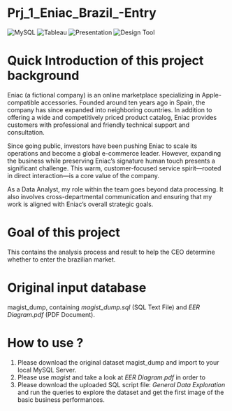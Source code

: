 # Prj_1_Eniac_Brazil_-Entry
![MySQL](https://img.shields.io/badge/Database-MySQL-blue)
![Tableau](https://img.shields.io/badge/Visualization-Tableau-orange)
![Presentation](https://img.shields.io/badge/Tool-Presentation-blueviolet)
![Design Tool](https://img.shields.io/badge/Design-Canva-00c4cc)

# Quick Introduction of this project background
Eniac (a fictional company) is an online marketplace specializing in Apple-compatible accessories. Founded around ten years ago in Spain, the company has since expanded into neighboring countries.
In addition to offering a wide and competitively priced product catalog, Eniac provides customers with professional and friendly technical support and consultation.

Since going public, investors have been pushing Eniac to scale its operations and become a global e-commerce leader.
However, expanding the business while preserving Eniac’s signature human touch presents a significant challenge.
This warm, customer-focused service spirit—rooted in direct interaction—is a core value of the company.

As a Data Analyst, my role within the team goes beyond data processing. It also involves cross-departmental communication and ensuring that my work is aligned with Eniac’s overall strategic goals.

# Goal of this project
This contains the analysis process and result to help the CEO determine whether to enter the brazilian market.

# Original input database
magist_dump, containing _magist_dump.sql_ (SQL Text File) and _EER Diagram.pdf_ (PDF Document).

# How to use ?
1. Please download the original dataset magist_dump and import to your local MySQL Server.
2. Please use _magist_ and take a look at _EER Diagram.pdf_ in order to
3. Please download the uploaded SQL script file: _General Data Exploration_ and run the queries to explore the dataset and get the first image of the basic business performances.


